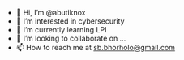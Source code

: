 - 👋 Hi, I’m @abutiknox
- 👀 I’m interested in cybersecurity
- 🌱 I’m currently learning LPI
- 💞️ I’m looking to collaborate on ...
- 📫 How to reach me at sb.bhorholo@gmail.com

<!---
abutiknox/abutiknox is a ✨ special ✨ repository because its `README.md` (this file) appears on your GitHub profile.
You can click the Preview link to take a look at your changes.
--->
